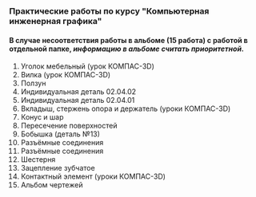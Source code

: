 ### Практические работы по курсу "Компьютерная инженерная графика"
#### В случае несоответствия работы в альбоме (15 работа) с работой в отдельной папке, *информацию в альбоме считать приоритетной*.

1. Уголок мебельный (урок КОМПАС-3D)
2. Вилка (урок КОМПАС-3D)
3. Ползун
4. Индивидуальная деталь 02.04.02
5. Индивидуальная деталь 02.04.01
6. Вкладыш, стержень опора и держатель (уроки КОМПАС-3D)
7. Конус и шар
8. Пересечение поверхностей
9. Бобышка (деталь №13)
10. Разъёмные соединения
11. Разъёмные соединения
12. Шестерня
13. Зацепление зубчатое
14. Контактный элемент (уроки КОМПАС-3D)
15. Альбом чертежей
